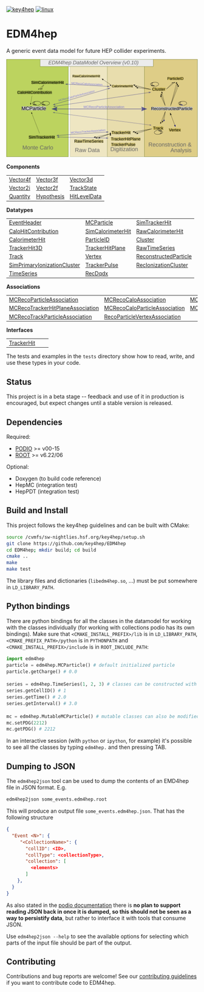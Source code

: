 
[![key4hep](https://github.com/key4hep/EDM4hep/workflows/key4hep_linux/badge.svg)](https://github.com/key4hep/EDM4hep/actions/workflows/key4hep_linux.yml)
[![linux](https://github.com/key4hep/EDM4hep/actions/workflows/lcg_linux_with_podio.yml/badge.svg)](https://github.com/key4hep/EDM4hep/actions/workflows/lcg_linux_with_podio.yml)
# EDM4hep


A generic event data model for future HEP collider experiments.

![](doc/edm4hep_diagram.svg)

**Components**

| | | |
|-|-|-|
| [Vector4f](https://github.com/key4hep/EDM4hep/blob/main/edm4hep.yaml#L9)       | [Vector3f](https://github.com/key4hep/EDM4hep/blob/main/edm4hep.yaml#L27)  | [Vector3d](https://github.com/key4hep/EDM4hep/blob/main/edm4hep.yaml#L43)    |
| [Vector2i](https://github.com/key4hep/EDM4hep/blob/main/edm4hep.yaml#L63)      | [Vector2f](https://github.com/key4hep/EDM4hep/blob/main/edm4hep.yaml#L78)  | [TrackState](https://github.com/key4hep/EDM4hep/blob/main/edm4hep.yaml#L93)  |
| [Quantity](https://github.com/key4hep/EDM4hep/blob/main/edm4hep.yaml#L116)     | [Hypothesis](https://github.com/key4hep/EDM4hep/blob/main/edm4hep.yaml#L124) | [HitLevelData](https://github.com/key4hep/EDM4hep/blob/main/edm4hep.yaml#L131) |


**Datatypes**

| | | |
|-|-|-|
| [EventHeader](https://github.com/key4hep/EDM4hep/blob/main/edm4hep.yaml#L141)         | [MCParticle](https://github.com/key4hep/EDM4hep/blob/main/edm4hep.yaml#L153)        | [SimTrackerHit](https://github.com/key4hep/EDM4hep/blob/main/edm4hep.yaml#L221)         |
| [CaloHitContribution](https://github.com/key4hep/EDM4hep/blob/main/edm4hep.yaml#L263) | [SimCalorimeterHit](https://github.com/key4hep/EDM4hep/blob/main/edm4hep.yaml#L275) | [RawCalorimeterHit](https://github.com/key4hep/EDM4hep/blob/main/edm4hep.yaml#L287)     |
| [CalorimeterHit](https://github.com/key4hep/EDM4hep/blob/main/edm4hep.yaml#L296)      | [ParticleID](https://github.com/key4hep/EDM4hep/blob/main/edm4hep.yaml#L308)        | [Cluster](https://github.com/key4hep/EDM4hep/blob/main/edm4hep.yaml#L321)               |
| [TrackerHit3D](https://github.com/key4hep/EDM4hep/blob/main/edm4hep.yaml#L342)          | [TrackerHitPlane](https://github.com/key4hep/EDM4hep/blob/main/edm4hep.yaml#L357)   | [RawTimeSeries](https://github.com/key4hep/EDM4hep/blob/main/edm4hep.yaml#L376)                |
| [Track](https://github.com/key4hep/EDM4hep/blob/main/edm4hep.yaml#L389)               | [Vertex](https://github.com/key4hep/EDM4hep/blob/main/edm4hep.yaml#L408)            | [ReconstructedParticle](https://github.com/key4hep/EDM4hep/blob/main/edm4hep.yaml#L425) |
| [SimPrimaryIonizationCluster](https://github.com/key4hep/EDM4hep/blob/main/edm4hep.yaml#L533) | [TrackerPulse](https://github.com/key4hep/EDM4hep/blob/main/edm4hep.yaml#L567) | [RecIonizationCluster](https://github.com/key4hep/EDM4hep/blob/main/edm4hep.yaml#L580) |
| [TimeSeries](https://github.com/key4hep/EDM4hep/blob/main/edm4hep.yaml#L591) | [RecDqdx](https://github.com/key4hep/EDM4hep/blob/main/edm4hep.yaml#L603) |                                                                                          |

**Associations**

| | | |
|-|-|-|
| [MCRecoParticleAssociation](https://github.com/key4hep/EDM4hep/blob/main/edm4hep.yaml#L459)        | [MCRecoCaloAssociation](https://github.com/key4hep/EDM4hep/blob/main/edm4hep.yaml#L468)         | [MCRecoTrackerAssociation](https://github.com/key4hep/EDM4hep/blob/main/edm4hep.yaml#L477)         |
| [MCRecoTrackerHitPlaneAssociation](https://github.com/key4hep/EDM4hep/blob/main/edm4hep.yaml#L486) | [MCRecoCaloParticleAssociation](https://github.com/key4hep/EDM4hep/blob/main/edm4hep.yaml#L495) | [MCRecoClusterParticleAssociation](https://github.com/key4hep/EDM4hep/blob/main/edm4hep.yaml#L504) |
| [MCRecoTrackParticleAssociation](https://github.com/key4hep/EDM4hep/blob/main/edm4hep.yaml#L513)   | [RecoParticleVertexAssociation](https://github.com/key4hep/EDM4hep/blob/main/edm4hep.yaml#L522) |                                                                                                      |

**Interfaces**

| | | |
|-|-|-|
| [TrackerHit](https://github.com/key4hep/EDM4hep/blob/main/edm4hep.yaml#L617) | | |


The tests and examples in the `tests` directory show how to read, write, and use these types in your code.


## Status

This project is in a beta stage -- feedback and use of it in production is encouraged, but expect changes until a stable version is released.

## Dependencies

Required:

* [PODIO](https://github.com/AIDASoft/podio) >= v00-15
* [ROOT](https://github.com/root-project/root) >= v6.22/06

Optional:

* Doxygen (to build code reference)
* HepMC (integration test)
* HepPDT (integration test)

## Build and Install

This project follows the key4hep guidelines and can be built with CMake:

```sh
source /cvmfs/sw-nightlies.hsf.org/key4hep/setup.sh
git clone https://github.com/key4hep/EDM4hep
cd EDM4hep; mkdir build; cd build
cmake ..
make
make test
```

The library files and dictionaries (`libedm4hep.so`, ...) must be put somewhere in `LD_LIBRARY_PATH`.

## Python bindings
There are python bindings for all the classes in the datamodel for working with
the classes individually (for working with collections podio has its own
bindings). Make sure that `<CMAKE_INSTALL_PREFIX>/lib` is in `LD_LIBRARY_PATH`,
`<CMAKE_PREFIX_PATH>/python` is in `PYTHONPATH` and `<CMAKE_INSTALL_PREFIX>/include` is in `ROOT_INCLUDE_PATH`:
```python
import edm4hep
particle = edm4hep.MCParticle() # default initialized particle
particle.getCharge() # 0.0

series = edm4hep.TimeSeries(1, 2, 3) # classes can be constructed with non-default parameters
series.getCellID() # 1
series.getTime() # 2.0
series.getInterval() # 3.0

mc = edm4hep.MutableMCParticle() # mutable classes can also be modified
mc.setPDG(2212)
mc.getPDG() # 2212
```

In an interactive session (with `python` or `ipython`, for example) it's
possible to see all the classes by typing `edm4hep.` and then pressing TAB.

## Dumping to JSON
The `edm4hep2json` tool can be used to dump the contents of an EMD4hep file in
JSON format. E.g.

```bash
edm4hep2json some_events.edm4hep.root
```

This will produce an output file `some_events.edm4hep.json`. That has the following structure
```json
{
  "Event <N>": {
     "<CollectionName>": {
       "collID": <ID>,
       "collType": <collectionType>,
       "collection": [
         <elements>
       ]
    },
  }
}
```

As also stated in the [podio
documentation](https://github.com/AIDASoft/podio/blob/master/doc/advanced_topics.md#dumping-json)
there is **no plan to support reading JSON back in once it is dumped, so this
should not be seen as a way to persistify data**, but rather to interface it
with tools that consume JSON.

Use `edm4hep2json --help` to see the available options for selecting which parts
of the input file should be part of the output.

## Contributing

Contributions and bug reports are welcome! See our [contributing guidelines](doc/contributing.md) if you want to contribute code to EDM4hep.
